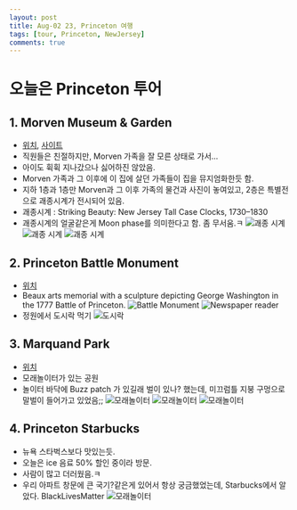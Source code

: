 ```yaml
---
layout: post
title: Aug-02 23, Princeton 여행
tags: [tour, Princeton, NewJersey]
comments: true
---
```


# 오늘은 Princeton 투어

## 1. Morven Museum & Garden
- [위치](https://goo.gl/maps/vuexJa453PLPLJRr9), [사이트](https://www.morven.org/)
- 직원들은 친절하지만, Morven 가족을 잘 모른 상태로 가서...
- 아이도 휙휙 지나갔으나 싫어하진 않았음.
- Morven 가족과 그 이후에 이 집에 살던 가족들이 집을 뮤지엄화한듯 함.
- 지하 1층과 1층만 Morven과 그 이후 가족의 물건과 사진이 놓여있고, 2층은 특별전으로 괘종시계가 전시되어 있음.
- 괘종시계 : Striking Beauty: New Jersey Tall Case Clocks, 1730–1830
- 괘종시계의 얼굴같은게 Moon phase를 의미한다고 함. 좀 무서움.ㅋ
![괘종 시계](/assets/img/2023-08-02/IMG_1114.jpg)
![괘종 시계](/assets/img/2023-08-02/IMG_1120.jpg)
![괘종 시계](/assets/img/2023-08-02/IMG_1121.jpg)

## 2. Princeton Battle Monument
- [위치](https://goo.gl/maps/h6ybgvBoQLtokY1K6)
- Beaux arts memorial with a sculpture depicting George Washington in the 1777 Battle of Princeton.
![Battle Monument](/assets/img/2023-08-02/IMG_1127.jpg)
![Newspaper reader](/assets/img/2023-08-02/IMG_1135.jpg)
- 정원에서 도시락 먹기
![도시락](/assets/img/2023-08-02/IMG_1138.jpg)

## 3. Marquand Park
- [위치](https://goo.gl/maps/Ho2mEzNhVRJefsuf7)
- 모래놀이터가 있는 공원
- 놀이터 바닥에 Buzz patch 가 있길래 벌이 있나? 했는데, 미끄럼틀 지붕 구멍으로 말벌이 들어가고 있었음;;
![모래놀이터](/assets/img/2023-08-02/IMG_1143.jpg)
![모래놀이터](/assets/img/2023-08-02/IMG_1144.jpg)
![모래놀이터](/assets/img/2023-08-02/IMG_1147.jpg)

## 4. Princeton Starbucks
- 뉴욕 스타벅스보다 맛있는듯.
- 오늘은 ice 음료 50% 할인 중이라 방문.
- 사람이 많고 더러웠음.ㅋ
- 우리 아파트 창문에 큰 국기?같은게 있어서 항상 궁금했었는데, Starbucks에서 알았다. BlackLivesMatter
![모래놀이터](/assets/img/2023-08-02/IMG_1152.jpg)
